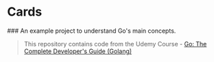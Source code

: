 # Cards
### An example project to understand Go's main concepts.

> This repository contains code from the Udemy Course - [Go: The Complete Developer's Guide (Golang)](https://www.udemy.com/go-the-complete-developers-guide/learn/v4/content)